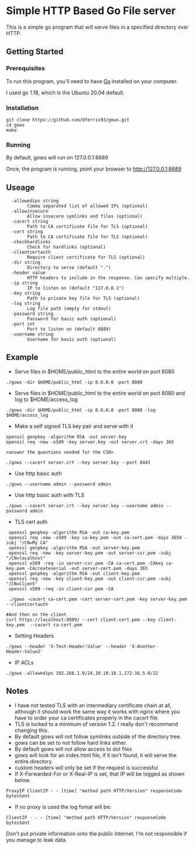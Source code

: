 # Simple HTTP Based Go File server

This is a simple go program that will serve files in a specified directory over HTTP.

## Getting Started

### Prerequisites

To run this program, you'll need to have [Go](https://golang.org/dl/) installed on your computer.

I used go 1.18, which is the Ubuntu 20.04 default.

### Installation

```
git clone https://github.com/dferris93/gows.git
cd gows
make
```

### Running
By default, gows will run on 127.0.0.1:8889

Once, the program is running, point your browser to http://127.0.0.1:8889

## Useage

```
  -allowedips string
    	Comma separated list of allowed IPs (optional)
  -allowinsecure
    	Allow insecure symlinks and files (optional)
  -cacert string
    	Path to CA certificate file for TLS (optional)
  -cert string
    	Path to CA certificate file for TLS (optional)
  -checkhardlinks
    	Check for hardlinks (optional)
  -clientcertauth
    	Require client certificate for TLS (optional)
  -dir string
    	Directory to serve (default ".")
  -header value
    	HTTP headers to include in the response. Can specify multiple.
  -ip string
    	IP to listen on (default "127.0.0.1")
  -key string
    	Path to private key file for TLS (optional)
  -log string
    	Log file path (empty for stdout)
  -password string
    	Password for basic auth (optional)
  -port int
    	Port to listen on (default 8889)
  -username string
    	Username for basic auth (optional)
```

## Example

* Serve files in $HOME/public_html to the entire world on port 8080

```
./gows -dir $HOME/public_html -ip 0.0.0.0 -port 8080 
```

* Serve files in $HOME/public_html to the entire world on port 8080 and log to $HOME/access_log

```
./gows -dir $HOME/public_html -ip 0.0.0.0 -port 8080 -log $HOME/access_log
```

* Make a self signed TLS key pair and serve with it
```
openssl genpkey -algorithm RSA -out server.key
openssl req -new -x509 -key server.key -out server.crt -days 365

<answer the questions needed for the CSR>

./gows --cacert server.crt --key server.key --port 8443

```

* Use http basic auth
```
./gows --username admin --password admin 
```

* Use http basic auth with TLS
```
./gows --cacert server.crt --key server.key --username admin --password admin
```

* TLS cert auth
```
 openssl genpkey -algorithm RSA -out ca-key.pem
 openssl req -new -x509 -key ca-key.pem -out ca-cert.pem -days 3650 -subj "/CN=My CA"
 openssl genpkey -algorithm RSA -out server-key.pem
 openssl req -new -key server-key.pem -out server-csr.pem -subj "/CN=localhost"
 openssl x509 -req -in server-csr.pem -CA ca-cert.pem -CAkey ca-key.pem -CAcreateserial -out server-cert.pem -days 365
 openssl genpkey -algorithm RSA -out client-key.pem
 openssl req -new -key client-key.pem -out client-csr.pem -subj "/CN=Client"
 openssl x509 -req -in client-csr.pem -CA

 ./gows -cacert ca-cert.pem -cert server-cert.pem -key server-key.pem --clientcertauth

#And then on the client
curl https://localhost:8889/ --cert client-cert.pem --key client-key.pem  --cacert ca-cert.pem

```

* Setting Headers
```
./gows --header 'X-Test-Header:Value' --header 'X-Another-Header:Value2' 
```

* IP ACLs
```
./gows -allowedips 192.168.1.0/24,10.10.10.1,172.16.5.0/22
```

## Notes

* I have not tested TLS with an intermediary certificate chain at all, although it should work the same way it works with nginx where you have to order your ca certificates properly in the cacert file.
* TLS is locked to a minimum of version 1.2.  I really don't recommend changing this.
* By default gows will not follow symlinks outside of the directory tree.
* gows can be set to not follow hard links either.
* By default gows will not allow access to dot files
* gows will look for an index.html file, if it isn't found, it will serve the entire directory.
* custom headers will only be set if the request is successful
* If X-Forwarded-For or X-Real-IP is set, that IP will be logged as shown below.
```
ProxyIP ClientIP - - [time] "method path HTTP/Version" responseCode bytesSent
```
* If no proxy is used the log fomat will be:
```
ClientIP - - - [time] "method path HTTP/Version" responseCode bytesSent
```

Don't put private information onto the public Internet.  I'm not responsible if you manage to leak data. 
